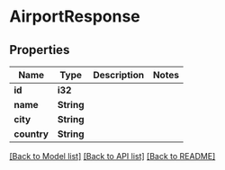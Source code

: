 # AirportResponse

## Properties

Name | Type | Description | Notes
------------ | ------------- | ------------- | -------------
**id** | **i32** |  |
**name** | **String** |  |
**city** | **String** |  |
**country** | **String** |  |

[[Back to Model list]](../README.md#documentation-for-models) [[Back to API list]](../README.md#documentation-for-api-endpoints) [[Back to README]](../README.md)
